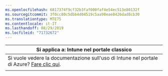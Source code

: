 ```yaml
---
ms.openlocfilehash: 6817374f9cf32b3faf000faf4e54ec513e80132f
ms.sourcegitcommit: 3f0cc80c5dbb4d04519c5aa98eae8426dad8cb30
ms.translationtype: MTE75
ms.contentlocale: it-IT
ms.lasthandoff: 08/29/2019
ms.locfileid: "71732672"
---
```

|                            Si applica a: Intune nel portale classico                            |
|------------------------------------------------------------------------------------------------|
| Si vuole vedere la documentazione sull'uso di Intune nel portale di Azure? [Fare clic qui](/intune/what-is-intune). |
|                                                                                                |

